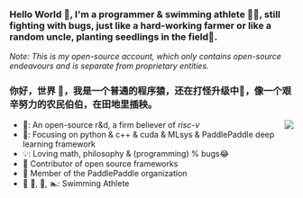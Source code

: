 ### Hello World 👋, I'm a programmer & swimming athlete 🏊‍♂️, still fighting with bugs, just like a hard-working farmer or like a random uncle, planting seedlings in the field🌵. 
_Note: This is my open-source account, which only contains open-source endeavours and is separate from proprietary entities._

<!--
**Joejiong/Joejiong** is a ✨ _special_ ✨ repository because its `README.md` (this file) appears on your GitHub profile.

Here are some ideas to get you started:

- 🔭 I was working on Baidu PaddlePaddle
- 🌱 I’m currently learning MLsys and AI algos
- 🤔 I’m looking for help with phd
- 💬 Ask me about ...
- 📫 How to reach me: ...
- 😄 Pronouns: ...
- ⚡ Fun fact: ...
-->


<!--
[![Anurag's github stats](https://github-readme-stats.vercel.app/api?username=Joejiong)](https://github.com/Joejiong/github-readme-stats)
<img align="right" src="https://github-readme-stats.vercel.app/api?username=Joejiong&show_icons=true&bg_color=ffffff&hide_title=false" />
<img align="right" src="https://github-readme-stats.vercel.app/api?username=Joejiong&theme=cobalt&show_icons=true />
[![Joejiong's github stats](https://github-readme-stats.vercel.app/api?username=Joejiong&theme=cobalt&show_icons=true)](https://github.com/Joejiong/github-readme-stats)
-->

### 你好，世界 👋，我是一个普通的程序猿，还在打怪升级中🌵，像一个艰辛努力的农民伯伯，在田地里插秧。

<img align="right" src="https://github-readme-stats.vercel.app/api?username=Joejiong&show_icons=true&icon_color=DE1D2D&text_color=518096&bg_color=ffffff&hide_title=true" />


- 🔭: An open-source r&d, a firm believer of *risc-v*
- 🌱: Focusing on python & c++ & cuda & MLsys & PaddlePaddle deep learning framework
- 💡: Loving math, philosophy & (programming) % bugs😂
- :hammer: Contributor of open source frameworks
- :ram: Member of the PaddlePaddle organization 
- :meat_on_bone: 🏀, 🥦, 🏊‍:  Swimming Athlete 
